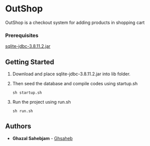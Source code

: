 # OutShop

OutShop is a checkout system for adding products in shopping cart

### Prerequisites

[sqlite-jdbc-3.8.11.2.jar](https://mvnrepository.com/artifact/org.xerial/sqlite-jdbc/3.8.11.2)

## Getting Started
1. Download and place sqlite-jdbc-3.8.11.2.jar into lib folder.
2. Then seed the database and compile codes using startup.sh

    ```
    sh startup.sh
    ```
3. Run the project using run.sh
    
    ```
    sh run.sh
    ```
## Authors

* **Ghazal Sahebjam** - [Ghsaheb](https://github.com/ghsaheb)
